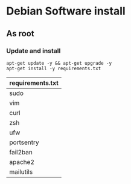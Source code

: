 # Debian Software install

## As root

### Update and install

```
apt-get update -y && apt-get upgrade -y
apt-get install -y requirements.txt
```

| requirements.txt |
| --- |
| sudo |
| vim |
| curl |
| zsh |
| ufw |
| portsentry |
| fail2ban |
| apache2 |
| mailutils |

